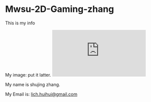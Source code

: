 # Mwsu-2D-Gaming-zhang

This is my info

My image: put it latter.
![](http://bbs.seikuu.com/forum.php?mod=image&aid=52678&size=300x300&key=1dce48eaa4643b6b&nocache=yes&type=fixnone)

My name is shujing zhang.

My Email is: lich.huihui@gmail.com
